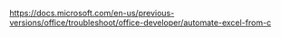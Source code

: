 https://docs.microsoft.com/en-us/previous-versions/office/troubleshoot/office-developer/automate-excel-from-c